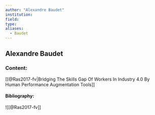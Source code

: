 ```yaml
---
author: "Alexandre Baudet"
institution:
field:
type:
aliases:
  - Baudet
---
```


## Alexandre Baudet

### Content:
[[@Ras2017-fv|Bridging The Skills Gap Of Workers In Industry 4.0 By Human Performance Augmentation Tools]]

#### Bibliography:

![[@Ras2017-fv]]